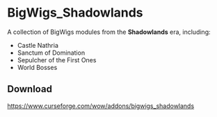 # BigWigs_Shadowlands
A collection of BigWigs modules from the **Shadowlands** era, including:

* Castle Nathria
* Sanctum of Domination
* Sepulcher of the First Ones
* World Bosses

## Download
<https://www.curseforge.com/wow/addons/bigwigs_shadowlands>
